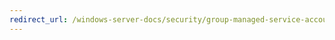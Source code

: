 ```yaml
---
redirect_url: /windows-server-docs/security/group-managed-service-accounts/security-options/network-security-allow-pku2u-authentication-requests-to-this-computer-to-use-online-identities.md
---
```

